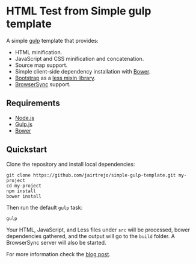 # HTML Test from Simple gulp template

A simple [gulp](http://gulpjs.com) template that provides:

- HTML minification.
- JavaScript and CSS minification and concatenation.
- Source map support.
- Simple client-side dependency installation with [Bower](http://bower.io).
- [Bootstrap](http://getbootstrap.com) as a [less mixin library](http://transmission.vehikl.com/using-bootstrap-as-a-semantic-mixin-library/).
- [BrowserSync](http://browsersync.io) support.

## Requirements

- [Node.js](http://nodes.org)
- [Gulp.js](http://gulpjs.com)
- [Bower](http://bower.io)

## Quickstart

Clone the repository and install local dependencies:

```
git clone https://github.com/jairtrejo/simple-gulp-template.git my-project
cd my-project
npm install
bower install
```

Then run the default `gulp` task:

```
gulp
```

Your HTML, JavaScript, and Less files under `src` will be processed, bower dependencies gathered, and the output will go to the `build` folder. A BrowserSync server will also be started.

For more information check the [blog post](http://jairtrejo.mx/blog/2014/11/baby-steps-with-gulp).
